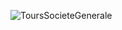 ![ToursSocieteGenerale](https://github.com/user-attachments/assets/b85e0789-3af8-4f70-a5a6-6ab9480e323e)
